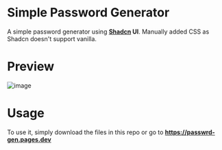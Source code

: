 # Simple Password Generator

A simple password generator using **[Shadcn](https://github.com/shadcn-ui/ui) UI**. Manually added CSS as Shadcn doesn't support vanilla.

# Preview

![image](https://github.com/user-attachments/assets/5e45dec6-cf6e-424c-89f2-f30a3e273167)

# Usage

To use it, simply download the files in this repo or go to **https://passwrd-gen.pages.dev**
